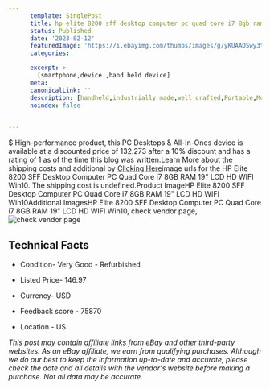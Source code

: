 ```yaml
---
      template: SinglePost
      title: hp elite 8200 sff desktop computer pc quad core i7 8gb ram 19 lcd hd wifi win10
      status: Published
      date: '2023-02-12'
      featuredImage: 'https://i.ebayimg.com/thumbs/images/g/yKUAAOSwy3tiWA9i/s-l225.jpg'
      categories: 

      excerpt: >-
        [smartphone,device ,hand held device]
      meta:
      canonicalLink: ''
      description: [handheld,industrially made,well crafted,Portable,Mobile,Compact,Convenient,Lightweight,Maneuverable,Man-portable,Miniature,Carriable,Hand-held,Light,Holdable,Transportable,Mobile device,Pocket-sized,On-the-go,Wireless,Cordless,Compact size,Convenient size, smartphone,device ,hand held device]
      noindex: false

        
---
```

$
    High-performance product, this PC Desktops & All-In-Ones device is available at a discounted price of 132.273 after a 10% discount and has a rating of 1 as of the time this blog was written.Learn More about the shipping costs and additional by [Clicking Here](https://www.ebay.com/itm/185065460919?hash=item2b16c2d4b7%3Ag%3AyKUAAOSwy3tiWA9i&mkevt=1&mkcid=1&mkrid=711-53200-19255-0&campid=%253CePNCampaignId%253E&customid=%253CreferenceId%253E&toolid=10049)image urls for the HP Elite 8200 SFF Desktop Computer PC Quad Core i7 8GB RAM 19" LCD HD WIFI Win10. The shipping cost is undefined.Product ImageHP Elite 8200 SFF Desktop Computer PC Quad Core i7 8GB RAM 19" LCD HD WIFI Win10Additional ImagesHP Elite 8200 SFF Desktop Computer PC Quad Core i7 8GB RAM 19" LCD HD WIFI Win10, check vendor page, ![check vendor page](https://origin-galleryplus.ebayimg.com/ws/web/185065460919_2_0_1/225x225.jpg,https://origin-galleryplus.ebayimg.com/ws/web/185065460919_3_0_1/225x225.jpg,https://origin-galleryplus.ebayimg.com/ws/web/185065460919_4_0_1/225x225.jpg,https://origin-galleryplus.ebayimg.com/ws/web/185065460919_5_0_1/225x225.jpg,https://origin-galleryplus.ebayimg.com/ws/web/185065460919_6_0_1/225x225.jpg,https://origin-galleryplus.ebayimg.com/ws/web/185065460919_7_0_1/225x225.jpg,https://origin-galleryplus.ebayimg.com/ws/web/185065460919_8_0_1/225x225.jpg,https://origin-galleryplus.ebayimg.com/ws/web/185065460919_9_0_1/225x225.jpg,https://origin-galleryplus.ebayimg.com/ws/web/185065460919_10_0_1/225x225.jpg,https://origin-galleryplus.ebayimg.com/ws/web/185065460919_11_0_1/225x225.jpg,https://origin-galleryplus.ebayimg.com/ws/web/185065460919_12_0_1/225x225.jpg)
    
    

 ## Technical Facts 



     
      

 - Condition- Very Good - Refurbished 


      

 - Listed Price- 146.97 


      

 - Currency- USD 


      

 - Feedback score - 75870 


      

 - Location - US 


      
      

 *_This post may contain affiliate links from eBay and other third-party websites. As an eBay affiliate, we earn from qualifying purchases. Although we do our best to keep the information up-to-date and accurate, please check the date and all details with the vendor's website before making a purchase. Not all data may be accurate._*



    
    
    
    
    